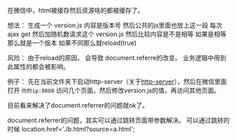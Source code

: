 在微信中，html被缓存然后资源啥的都被缓存了。 

想法：
	生成一个 version.js  内容是版本号
	然后公共的js里面也放上这一段 
	每次 ajax get 然后加随机数请求这个 version.js 
	然后比较内容是不是相等
	如果是相等那么就是一个版本
	如果不同那么就reload(true)

风险：
	由于reload的原因， 会导致 document.referre的改变。  业务逻辑中用到此属性的都会被影响。

例子：
先在当前文件夹下启动http-server（关于[http-server](https://github.com/indexzero/http-server)），然后在微信里面打开 `你的ip:8080` 访问几个页面，然后修改version.js的值，再访问其他页面。


目前看来解决了document.referrer的问题就ok了。

document.referrer的问题，其实可以通过跳转页面带参数解决。
可以通过跳转的时候 location.href='./b.html?source=a.html'; 
